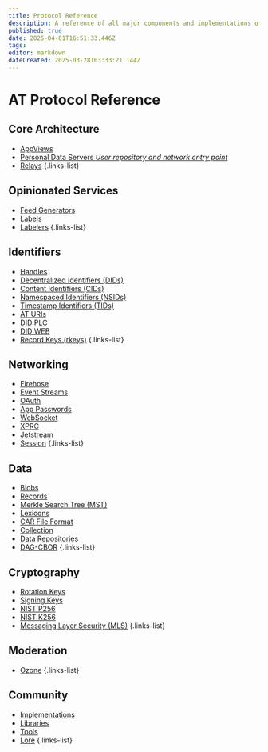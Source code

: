 ```yaml
---
title: Protocol Reference
description: A reference of all major components and implementations of ATProto
published: true
date: 2025-04-01T16:51:33.446Z
tags: 
editor: markdown
dateCreated: 2025-03-28T03:33:21.144Z
---
```


# AT Protocol Reference

## Core Architecture

- [AppViews](/en/wiki/reference/core-architecture/appview)
- [Personal Data Servers *User repository and network entry point*](/en/wiki/reference/core-architecture/pds)
- [Relays](/en/wiki/reference/core-architecture/relay) 
{.links-list}

## Opinionated Services
- [Feed Generators](/en/wiki/reference/opinionated-services/feed-generators)
- [Labels](/en/wiki/reference/opinionated-services/labels)
- [Labelers](/en/wiki/reference/opinionated-services/labelers)
{.links-list}

## Identifiers
- [Handles](/en/wiki/reference/identifiers/handles)
- [Decentralized Identifiers (DIDs)](/en/wiki/reference/identifiers/did)
- [Content Identifiers (CIDs)](/en/wiki/reference/identifiers/cid)
- [Namespaced Identifiers (NSIDs)](/en/wiki/reference/identifiers/nsid)
- [Timestamp Identifiers (TIDs)](/en/wiki/reference/identifiers/tid)
- [AT URIs](/en/wiki/reference/identifiers/at-uri)
- [DID:PLC](/en/wiki/reference/identifiers/did-plc)
- [DID:WEB](/en/wiki/reference/identifiers/did-web)
- [Record Keys (rkeys)](/en/wiki/reference/identifiers/rkey)
{.links-list}

## Networking
- [Firehose](/en/wiki/reference/networking/firehose)
- [Event Streams](/en/wiki/reference/networking/event-stream)
- [OAuth](/en/wiki/reference/networking/oauth)
- [App Passwords](/en/wiki/reference/networking/app-passwords)
- [WebSocket](/en/wiki/reference/networking/websocket)
- [XPRC](/en/wiki/reference/networking/xprc)
- [Jetstream](/en/wiki/reference/networking/jetstream)
- [Session](/en/wiki/reference/networking/session)
{.links-list}

## Data
- [Blobs](/en/wiki/reference/data/blobs)
- [Records](/en/wiki/reference/data/records)
- [Merkle Search Tree (MST)](/en/wiki/reference/data/mst)
- [Lexicons](/en/wiki/reference/lexicons)
- [CAR File Format](/en/wiki/reference/data/car-files)
- [Collection](/en/wiki/reference/data/collection)
- [Data Repositories](/en/wiki/reference/data/repositories)
- [DAG-CBOR](/en/wiki/reference/data/dag-cbor)
{.links-list}


## Cryptography
- [Rotation Keys](/en/wiki/reference/cryptography/rotation-keys)
- [Signing Keys](/en/wiki/reference/cryptography/signing-keys)
- [NIST P256](/en/wiki/reference/cryptography/p256)
- [NIST K256](/en/wiki/reference/cryptography/k256)
- [Messaging Layer Security (MLS)](/en/wiki/reference/cryptography/mls)
{.links-list}

## Moderation
- [Ozone](/en/wiki/reference/moderation/ozone)
{.links-list}

## Community

- [Implementations](/en/wiki/reference/community/implementations)
- [Libraries](/en/wiki/reference/community/libraries)
- [Tools](/en/wiki/reference/community/tools)
- [Lore](/en/wiki/reference/community/lore)
{.links-list}
